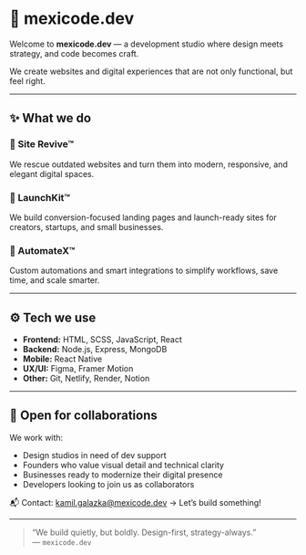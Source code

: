 # 🧠 mexicode.dev

Welcome to **mexicode.dev** — a development studio where design meets strategy, and code becomes craft.

We create websites and digital experiences that are not only functional, but feel right.

---

## ✨ What we do

### 🔁 Site Revive™  
We rescue outdated websites and turn them into modern, responsive, and elegant digital spaces.

### 🚀 LaunchKit™  
We build conversion-focused landing pages and launch-ready sites for creators, startups, and small businesses.

### 🤖 AutomateX™  
Custom automations and smart integrations to simplify workflows, save time, and scale smarter.

---

## ⚙️ Tech we use

- **Frontend:** HTML, SCSS, JavaScript, React  
- **Backend:** Node.js, Express, MongoDB  
- **Mobile:** React Native  
- **UX/UI:** Figma, Framer Motion  
- **Other:** Git, Netlify, Render, Notion

---

## 🤝 Open for collaborations

We work with:
- Design studios in need of dev support  
- Founders who value visual detail and technical clarity  
- Businesses ready to modernize their digital presence  
- Developers looking to join us as collaborators

📬 Contact: [kamil.galazka@mexicode.dev](mailto:kamil.galazka@mexicode.dev) → Let’s build something!


---

> “We build quietly, but boldly. Design-first, strategy-always.”  
> — `mexicode.dev`
